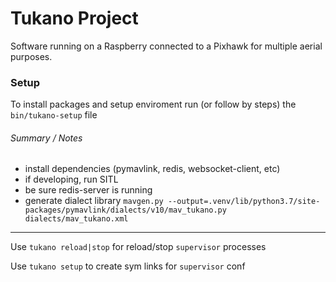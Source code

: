 Tukano Project
===

Software running on a Raspberry connected to a Pixhawk for multiple aerial purposes.

### Setup

To install packages and setup enviroment run (or follow by steps) the `bin/tukano-setup` file

###### Summary / Notes
* install dependencies (pymavlink, redis, websocket-client, etc)
* if developing, run SITL
* be sure redis-server is running
* generate dialect library `mavgen.py --output=.venv/lib/python3.7/site-packages/pymavlink/dialects/v10/mav_tukano.py dialects/mav_tukano.xml`

---

Use `tukano reload|stop` for reload/stop `supervisor` processes

Use `tukano setup` to create sym links for `supervisor` conf
